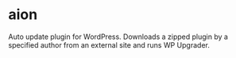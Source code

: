 # aion

Auto update plugin for WordPress. Downloads a zipped plugin by a specified author from an external site and runs WP Upgrader.
